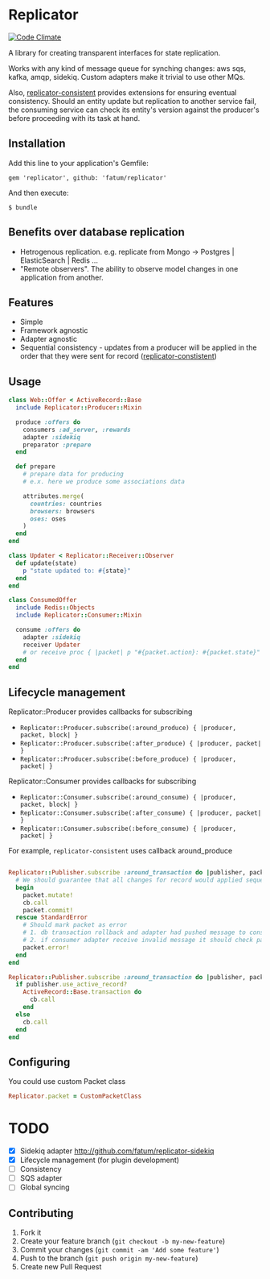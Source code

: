 # Replicator

[![Code Climate](https://codeclimate.com/github/fatum/replicator.png)](https://codeclimate.com/github/fatum/replicator)

A library for creating transparent interfaces for state replication.

Works with any kind of message queue for synching changes: aws sqs, kafka, amqp, sidekiq. Custom adapters make it trivial to use other MQs.

Also, [replicator-consistent](http://github.com/fatum/replicator-consistent) provides extensions for ensuring eventual consistency. Should an entity update but replication to another service fail, the consuming service can check its entity's version against the producer's before proceeding with its task at hand.

## Installation

Add this line to your application's Gemfile:

    gem 'replicator', github: 'fatum/replicator'

And then execute:

    $ bundle

## Benefits over database replication

* Hetrogenous replication. e.g. replicate from Mongo -> Postgres | ElasticSearch | Redis ...
* "Remote observers". The ability to observe model changes in one application from another.

## Features

* Simple
* Framework agnostic
* Adapter agnostic
* Sequential consistency - updates from a producer will be applied in the order that they were sent for record ([replicator-constistent](http://github.com/fatum/replicator-constistent))

## Usage

```ruby
class Web::Offer < ActiveRecord::Base
  include Replicator::Producer::Mixin

  produce :offers do
    consumers :ad_server, :rewards
    adapter :sidekiq
    preparator :prepare
  end

  def prepare
    # prepare data for producing
    # e.x. here we produce some associations data

    attributes.merge(
      countries: countries
      browsers: browsers
      oses: oses
    )
  end
end

class Updater < Replicator::Receiver::Observer
  def update(state)
    p "state updated to: #{state}"
  end
end

class ConsumedOffer
  include Redis::Objects
  include Replicator::Consumer::Mixin

  consume :offers do
    adapter :sidekiq
    receiver Updater
    # or receive proc { |packet| p "#{packet.action}: #{packet.state}" }
  end
end

```

## Lifecycle management

Replicator::Producer provides callbacks for subscribing

* `Replicator::Producer.subscribe(:around_produce) { |producer, packet, block| }`
* `Replicator::Producer.subscribe(:after_produce) { |producer, packet| }`
* `Replicator::Producer.subscribe(:before_produce) { |producer, packet| }`

Replicator::Consumer provides callbacks for subscribing

* `Replicator::Consumer.subscribe(:around_consume) { |producer, packet, block| }`
* `Replicator::Consumer.subscribe(:after_consume) { |producer, packet| }`
* `Replicator::Consumer.subscribe(:before_consume) { |producer, packet| }`

For example, `replicator-consistent` uses callback around_produce
```ruby

Replicator::Publisher.subscribe :around_transaction do |publisher, packet, cb|
  # We should guarantee that all changes for record would applied sequentially
  begin
    packet.mutate!
    cb.call
    packet.commit!
  rescue StandardError
    # Should mark packet as error
    # 1. db transaction rollback and adapter had pushed message to consumers
    # 2. if consumer adapter receive invalid message it should check packet.error? before processing
    packet.error!
  end
end

Replicator::Publisher.subscribe :around_transaction do |publisher, packet, cb|
  if publisher.use_active_record?
    ActiveRecord::Base.transaction do
      cb.call
    end
  else
    cb.call
  end
end
```

## Configuring

You could use custom Packet class

```ruby
Replicator.packet = CustomPacketClass
```

# TODO

- [x] Sidekiq adapter http://github.com/fatum/replicator-sidekiq
- [x] Lifecycle management (for plugin development)
- [ ] Consistency
- [ ] SQS adapter
- [ ] Global syncing

## Contributing

1. Fork it
2. Create your feature branch (`git checkout -b my-new-feature`)
3. Commit your changes (`git commit -am 'Add some feature'`)
4. Push to the branch (`git push origin my-new-feature`)
5. Create new Pull Request

